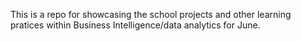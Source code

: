 This is a repo for showcasing the school projects and other learning pratices within Business Intelligence/data analytics for June. 
